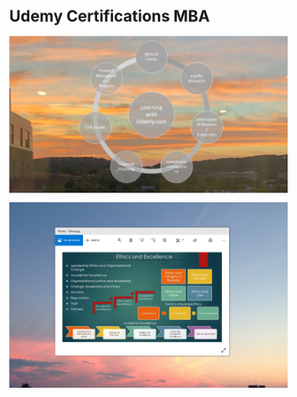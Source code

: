 # Udemy Certifications MBA

![image](LearningUdemyCertifications.jpg)

![image](EthicsandExcellence.png)
